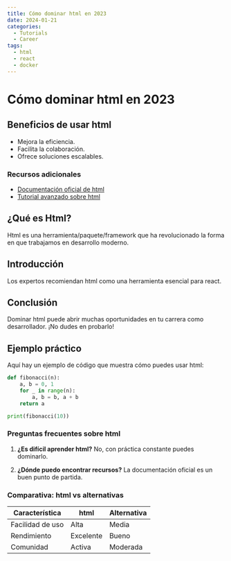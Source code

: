 ```yaml
---
title: Cómo dominar html en 2023
date: 2024-01-21
categories: 
  - Tutorials
  - Career
tags:
  - html
  - react
  - docker
---
```


# Cómo dominar html en 2023

## Beneficios de usar html

- Mejora la eficiencia.
- Facilita la colaboración.
- Ofrece soluciones escalables.

### Recursos adicionales

- [Documentación oficial de html](https://example.com)
- [Tutorial avanzado sobre html](https://example.com/tutorial)

## ¿Qué es Html?

Html es una herramienta/paquete/framework que ha revolucionado la forma en que trabajamos en desarrollo moderno.

## Introducción

Los expertos recomiendan html como una herramienta esencial para react.

## Conclusión

Dominar html puede abrir muchas oportunidades en tu carrera como desarrollador. ¡No dudes en probarlo!

## Ejemplo práctico

Aquí hay un ejemplo de código que muestra cómo puedes usar html:

```python
def fibonacci(n):
    a, b = 0, 1
    for _ in range(n):
        a, b = b, a + b
    return a

print(fibonacci(10))
```

### Preguntas frecuentes sobre html

1. **¿Es difícil aprender html?**
   No, con práctica constante puedes dominarlo.

2. **¿Dónde puedo encontrar recursos?**
   La documentación oficial es un buen punto de partida.

### Comparativa: html vs alternativas

| Característica | html | Alternativa |
|---------------|-------------|------------|
| Facilidad de uso | Alta | Media |
| Rendimiento | Excelente | Bueno |
| Comunidad | Activa | Moderada |